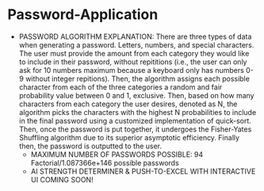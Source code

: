 # Password-Application
- PASSWORD ALGORITHM EXPLANATION: There are three types of data when generating a password. Letters, numbers, and special characters. The user must provide the amount from each category they would like to include in their password, without repititions (i.e., the user can only ask for 10 numbers maximum because a keyboard only has numbers 0-9 without integer repitions). Then, the algorithm assigns each possible character from each of the three categories a random and fair probability value between 0 and 1, exclusive. Then, based on how many characters from each category the user desires, denoted as N, the algorithm picks the characters with the highest N probabilities to include in the final password using a customized implementation of quick-sort. Then, once the password is put together, it undergoes the Fisher-Yates Shuffling algorithm due to its superior asymptotic efficiency. Finally then, the password is outputted to the user.
  - MAXIMUM NUMBER OF PASSWORDS POSSIBLE: 94 Factorial/1.087366e+146 possible passwords
  - AI STRENGTH DETERMINER & PUSH-TO-EXCEL WITH INTERACTIVE UI COMING SOON!
